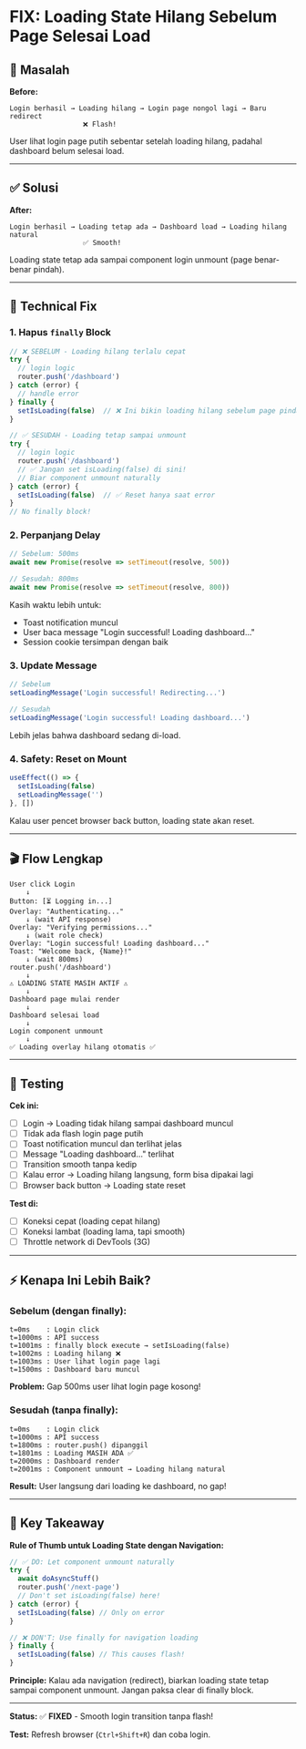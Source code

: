 # FIX: Loading State Hilang Sebelum Page Selesai Load

## 🐛 Masalah

**Before:**
```
Login berhasil → Loading hilang → Login page nongol lagi → Baru redirect
                  ❌ Flash!
```

User lihat login page putih sebentar setelah loading hilang, padahal dashboard belum selesai load.

---

## ✅ Solusi

**After:**
```
Login berhasil → Loading tetap ada → Dashboard load → Loading hilang natural
                  ✅ Smooth!
```

Loading state tetap ada sampai component login unmount (page benar-benar pindah).

---

## 🔧 Technical Fix

### 1. Hapus `finally` Block
```typescript
// ❌ SEBELUM - Loading hilang terlalu cepat
try {
  // login logic
  router.push('/dashboard')
} catch (error) {
  // handle error
} finally {
  setIsLoading(false)  // ❌ Ini bikin loading hilang sebelum page pindah!
}
```

```typescript
// ✅ SESUDAH - Loading tetap sampai unmount
try {
  // login logic
  router.push('/dashboard')
  // ✅ Jangan set isLoading(false) di sini!
  // Biar component unmount naturally
} catch (error) {
  setIsLoading(false)  // ✅ Reset hanya saat error
}
// No finally block!
```

### 2. Perpanjang Delay
```typescript
// Sebelum: 500ms
await new Promise(resolve => setTimeout(resolve, 500))

// Sesudah: 800ms
await new Promise(resolve => setTimeout(resolve, 800))
```

Kasih waktu lebih untuk:
- Toast notification muncul
- User baca message "Login successful! Loading dashboard..."
- Session cookie tersimpan dengan baik

### 3. Update Message
```typescript
// Sebelum
setLoadingMessage('Login successful! Redirecting...')

// Sesudah
setLoadingMessage('Login successful! Loading dashboard...')
```

Lebih jelas bahwa dashboard sedang di-load.

### 4. Safety: Reset on Mount
```typescript
useEffect(() => {
  setIsLoading(false)
  setLoadingMessage('')
}, [])
```

Kalau user pencet browser back button, loading state akan reset.

---

## 🎬 Flow Lengkap

```
User click Login
    ↓
Button: [⏳ Logging in...]
Overlay: "Authenticating..."
    ↓ (wait API response)
Overlay: "Verifying permissions..."
    ↓ (wait role check)
Overlay: "Login successful! Loading dashboard..."
Toast: "Welcome back, {Name}!"
    ↓ (wait 800ms)
router.push('/dashboard')
    ↓
⚠️ LOADING STATE MASIH AKTIF ⚠️
    ↓
Dashboard page mulai render
    ↓
Dashboard selesai load
    ↓
Login component unmount
    ↓
✅ Loading overlay hilang otomatis ✅
```

---

## 🧪 Testing

**Cek ini:**
- [ ] Login → Loading tidak hilang sampai dashboard muncul
- [ ] Tidak ada flash login page putih
- [ ] Toast notification muncul dan terlihat jelas
- [ ] Message "Loading dashboard..." terlihat
- [ ] Transition smooth tanpa kedip
- [ ] Kalau error → Loading hilang langsung, form bisa dipakai lagi
- [ ] Browser back button → Loading state reset

**Test di:**
- [ ] Koneksi cepat (loading cepat hilang)
- [ ] Koneksi lambat (loading lama, tapi smooth)
- [ ] Throttle network di DevTools (3G)

---

## ⚡ Kenapa Ini Lebih Baik?

### Sebelum (dengan finally):
```
t=0ms    : Login click
t=1000ms : API success
t=1001ms : finally block execute → setIsLoading(false)
t=1002ms : Loading hilang ❌
t=1003ms : User lihat login page lagi
t=1500ms : Dashboard baru muncul
```

**Problem:** Gap 500ms user lihat login page kosong!

### Sesudah (tanpa finally):
```
t=0ms    : Login click
t=1000ms : API success
t=1800ms : router.push() dipanggil
t=1801ms : Loading MASIH ADA ✅
t=2000ms : Dashboard render
t=2001ms : Component unmount → Loading hilang natural
```

**Result:** User langsung dari loading ke dashboard, no gap!

---

## 🎯 Key Takeaway

**Rule of Thumb untuk Loading State dengan Navigation:**

```typescript
// ✅ DO: Let component unmount naturally
try {
  await doAsyncStuff()
  router.push('/next-page')
  // Don't set isLoading(false) here!
} catch (error) {
  setIsLoading(false) // Only on error
}

// ❌ DON'T: Use finally for navigation loading
} finally {
  setIsLoading(false) // This causes flash!
}
```

**Principle:** Kalau ada navigation (redirect), biarkan loading state tetap sampai component unmount. Jangan paksa clear di finally block.

---

**Status:** ✅ **FIXED** - Smooth login transition tanpa flash!

**Test:** Refresh browser (`Ctrl+Shift+R`) dan coba login.
